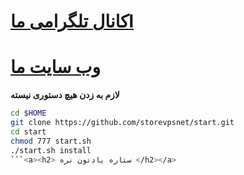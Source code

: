 # [کانال تلگرامی ماl](https://telegram.me/storevps)
# [وب سایت ما](https://storevps.net/)

<b> لازم به زدن هیچ دستوری نیسته </b>
```sh
cd $HOME
git clone https://github.com/storevpsnet/start.git
cd start
chmod 777 start.sh
./start.sh install
```<a><h2> ستاره یادتون نره </h2></a>
